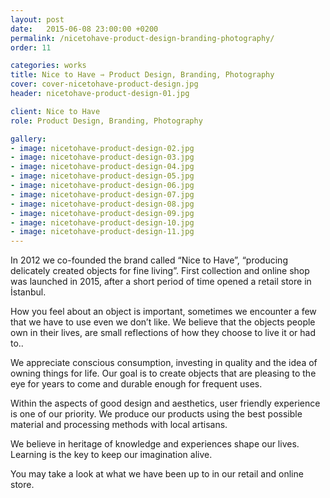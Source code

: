 ```yaml
---
layout: post
date:   2015-06-08 23:00:00 +0200
permalink: /nicetohave-product-design-branding-photography/
order: 11

categories: works
title: Nice to Have ⇾ Product Design, Branding, Photography
cover: cover-nicetohave-product-design.jpg
header: nicetohave-product-design-01.jpg

client: Nice to Have
role: Product Design, Branding, Photography

gallery:
- image: nicetohave-product-design-02.jpg
- image: nicetohave-product-design-03.jpg
- image: nicetohave-product-design-04.jpg
- image: nicetohave-product-design-05.jpg
- image: nicetohave-product-design-06.jpg
- image: nicetohave-product-design-07.jpg
- image: nicetohave-product-design-08.jpg
- image: nicetohave-product-design-09.jpg
- image: nicetohave-product-design-10.jpg
- image: nicetohave-product-design-11.jpg
---
```


In 2012 we co-founded the brand called “Nice to Have”, “producing delicately created objects for fine living”. First collection and online shop was launched in 2015, after a short period of time opened a retail store in İstanbul.

How you feel about an object is important, sometimes we encounter a few that we have to use even we don’t like. We believe that the objects people own in their lives, are small reflections of how they choose to live it or had to..

We appreciate conscious consumption, investing in quality and the idea of owning things for life. Our goal is to create objects that are pleasing to the eye for years to come and durable enough for frequent uses.

Within the aspects of good design and aesthetics, user friendly experience is one of our priority. We produce our products using the best possible material and processing methods with local artisans.

We believe in heritage of knowledge and experiences shape our lives. Learning is the key to keep our imagination alive.

You may take a look at what we have been up to in our retail and online store.  
